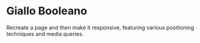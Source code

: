 # Giallo Booleano

Recreate a page and then make it responsive, featuring various positioning techniques and media queries.
